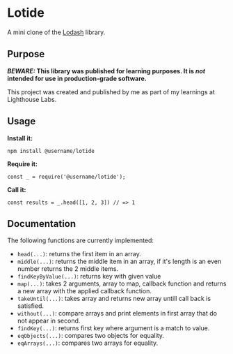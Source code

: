 # Lotide

A mini clone of the [Lodash](https://lodash.com) library.

## Purpose

**_BEWARE:_ This library was published for learning purposes. It is _not_ intended for use in production-grade
software.**

This project was created and published by me as part of my learnings at Lighthouse Labs.

## Usage

**Install it:**

`npm install @username/lotide`

**Require it:**

`const _ = require('@username/lotide');`

**Call it:**

`const results = _.head([1, 2, 3]) // => 1`

## Documentation

The following functions are currently implemented:

* `head(...)`: returns the first item in an array.
* `middle(...)`:  returns the middle item in an array, if it's length is an even number returns the 2 middle items.
* `findKeyByValue(...)`: returns key with given value
* `map(...)`: takes 2 arguments, array to map, callback function and returns a new array with the applied callback
  function.
* `takeUntil(...)`: takes array and returns new array untill call back is satisfied.
* `without(...)`: compare arrays and print elements in first array that do not appear in second.
* `findKey(...)`: returns first key where argument is a match to value.
* `eqObjects(...)`: compares two objects for equality.
* `eqArrays(...)`: compares two arrays for equality.